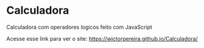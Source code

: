 # Calculadora
Calculadora com operadores logicos feito com JavaScript

Acesse esse link para ver o site: https://wictorpereira.github.io/Calculadora/
